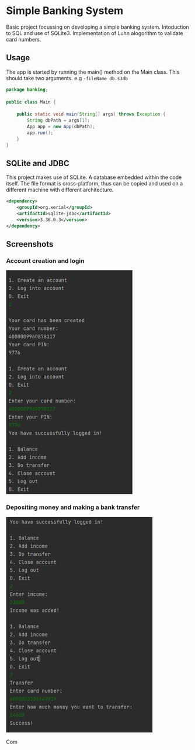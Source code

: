 # Simple Banking System

Basic project focussing on developing a simple banking system. Intoduction to SQL and use of SQLite3. Implementation of
Luhn alogorithm to validate card numbers.

## Usage

The app is started by running the main() method on the Main class. This should take two arguments.
e.g `-fileName db.s3db`

```java
package banking;

public class Main {

    public static void main(String[] args) throws Exception {
        String dbPath = args[1];
        App app = new App(dbPath);
        app.run();
    }
}
```

## SQLite and JDBC

This project makes use of SQLite. A database embedded within the code itself. The file format is cross-platform, thus
can be copied and used on a different machine with different architecture.

```xml
<dependency>
    <groupId>org.xerial</groupId>
    <artifactId>sqlite-jdbc</artifactId>
    <version>3.36.0.3</version>
</dependency>
```

## Screenshots

### Account creation and login

![img.png](src/main/resources/img/img1.png)

### Depositing money and making a bank transfer

![img.png](src/main/resources/img/img2.png)

Com

